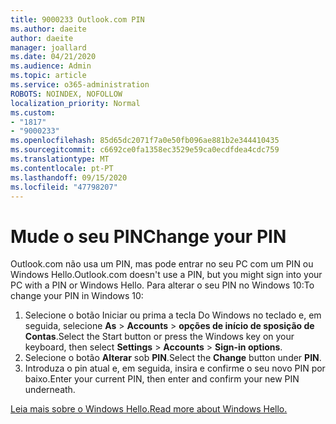 ```yaml
---
title: 9000233 Outlook.com PIN
ms.author: daeite
author: daeite
manager: joallard
ms.date: 04/21/2020
ms.audience: Admin
ms.topic: article
ms.service: o365-administration
ROBOTS: NOINDEX, NOFOLLOW
localization_priority: Normal
ms.custom:
- "1817"
- "9000233"
ms.openlocfilehash: 85d65dc2071f7a0e50fb096ae881b2e344410435
ms.sourcegitcommit: c6692ce0fa1358ec3529e59ca0ecdfdea4cdc759
ms.translationtype: MT
ms.contentlocale: pt-PT
ms.lasthandoff: 09/15/2020
ms.locfileid: "47798207"
---
```

# <a name="change-your-pin"></a><span data-ttu-id="b3d35-102">Mude o seu PIN</span><span class="sxs-lookup"><span data-stu-id="b3d35-102">Change your PIN</span></span>

<span data-ttu-id="b3d35-103">Outlook.com não usa um PIN, mas pode entrar no seu PC com um PIN ou Windows Hello.</span><span class="sxs-lookup"><span data-stu-id="b3d35-103">Outlook.com doesn't use a PIN, but you might sign into your PC with a PIN or Windows Hello.</span></span> <span data-ttu-id="b3d35-104">Para alterar o seu PIN no Windows 10:</span><span class="sxs-lookup"><span data-stu-id="b3d35-104">To change your PIN in Windows 10:</span></span>

1. <span data-ttu-id="b3d35-105">Selecione o botão Iniciar ou prima a tecla Do Windows no teclado e, em seguida, selecione **As**  >  **Accounts**  >  **opções de início de sposição de Contas**.</span><span class="sxs-lookup"><span data-stu-id="b3d35-105">Select the Start button or press the Windows key on your keyboard, then select **Settings** > **Accounts** > **Sign-in options**.</span></span>
2. <span data-ttu-id="b3d35-106">Selecione o botão **Alterar** sob **PIN**.</span><span class="sxs-lookup"><span data-stu-id="b3d35-106">Select the **Change** button under **PIN**.</span></span>
3. <span data-ttu-id="b3d35-107">Introduza o pin atual e, em seguida, insira e confirme o seu novo PIN por baixo.</span><span class="sxs-lookup"><span data-stu-id="b3d35-107">Enter your current PIN, then enter and confirm your new PIN underneath.</span></span>

[<span data-ttu-id="b3d35-108">Leia mais sobre o Windows Hello.</span><span class="sxs-lookup"><span data-stu-id="b3d35-108">Read more about Windows Hello.</span></span>](https://support.microsoft.com/help/17215/)